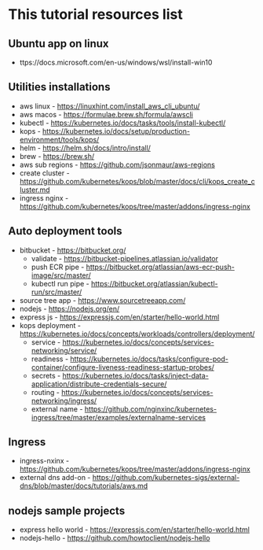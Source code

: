 # This tutorial resources list

## Ubuntu app on linux
- ttps://docs.microsoft.com/en-us/windows/wsl/install-win10

## Utilities installations
- aws linux - https://linuxhint.com/install_aws_cli_ubuntu/
- aws macos - https://formulae.brew.sh/formula/awscli
- kubectl - https://kubernetes.io/docs/tasks/tools/install-kubectl/
- kops - https://kubernetes.io/docs/setup/production-environment/tools/kops/
- helm - https://helm.sh/docs/intro/install/
- brew - https://brew.sh/
- aws sub regions - https://github.com/jsonmaur/aws-regions
- create cluster - https://github.com/kubernetes/kops/blob/master/docs/cli/kops_create_cluster.md
- ingress nginx - https://github.com/kubernetes/kops/tree/master/addons/ingress-nginx

## Auto deployment tools
- bitbucket - https://bitbucket.org/ 
  - validate - https://bitbucket-pipelines.atlassian.io/validator
  - push ECR pipe - https://bitbucket.org/atlassian/aws-ecr-push-image/src/master/
  - kubectl run pipe - https://bitbucket.org/atlassian/kubectl-run/src/master/
- source tree app - https://www.sourcetreeapp.com/
- nodejs - https://nodejs.org/en/
- express js - https://expressjs.com/en/starter/hello-world.html
- kops deployment - https://kubernetes.io/docs/concepts/workloads/controllers/deployment/ 
  - service - https://kubernetes.io/docs/concepts/services-networking/service/
  - readiness - https://kubernetes.io/docs/tasks/configure-pod-container/configure-liveness-readiness-startup-probes/
  - secrets - https://kubernetes.io/docs/tasks/inject-data-application/distribute-credentials-secure/
  - routing - https://kubernetes.io/docs/concepts/services-networking/ingress/
  - external name - https://github.com/nginxinc/kubernetes-ingress/tree/master/examples/externalname-services
 
## Ingress
- ingress-nxinx - https://github.com/kubernetes/kops/tree/master/addons/ingress-nginx
- external dns add-on - https://github.com/kubernetes-sigs/external-dns/blob/master/docs/tutorials/aws.md

## nodejs sample projects
- express hello world - https://expressjs.com/en/starter/hello-world.html
- nodejs-hello - https://github.com/howtoclient/nodejs-hello
